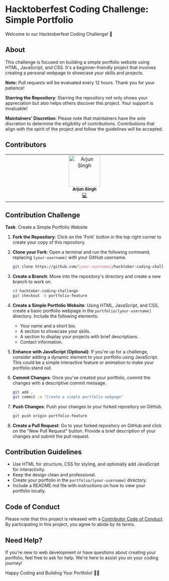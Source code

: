 # Hacktoberfest Coding Challenge: Simple Portfolio

Welcome to our Hacktoberfest Coding Challenge! 🚀

## About

This challenge is focused on building a simple portfolio website using HTML, JavaScript, and CSS. It's a beginner-friendly project that involves creating a personal webpage to showcase your skills and projects.

**Note:** Pull requests will be evaluated every 12 hours. Thank you for your patience!

**Starring the Repository**: Starring the repository not only shows your appreciation but also helps others discover this project. Your support is invaluable!

**Maintainers' Discretion**: Please note that maintainers have the sole discretion to determine the eligibility of contributions. Contributions that align with the spirit of the project and follow the guidelines will be accepted.


## Contributors

<!-- ALL-CONTRIBUTORS-LIST:START - Do not remove or modify this section -->
<!-- prettier-ignore-start -->
<!-- markdownlint-disable -->
<table>
  <tbody>
    <tr>
      <td align="center" valign="top" width="14.28%"><a href="https://github.com/arjunsingh27"><img src="https://avatars.githubusercontent.com/u/70803514?v=4?s=100" width="100px;" alt="Arjun Singh"/><br /><sub><b>Arjun Singh</b></sub></a><br /><a href="#code-arjunsingh27" title="Code">💻</a></td>
    </tr>
  </tbody>
</table>

<!-- markdownlint-restore -->
<!-- prettier-ignore-end -->

<!-- ALL-CONTRIBUTORS-LIST:END -->

## Contribution Challenge

**Task**: Create a Simple Portfolio Website

1. **Fork the Repository**: Click on the 'Fork' button in the top right corner to create your copy of this repository.

2. **Clone your Fork**: Open a terminal and run the following command, replacing `[your-username]` with your GitHub username.

    ```bash
    git clone https://github.com/[your-username]/hacktober-coding-challenge.git
    ```

3. **Create a Branch**: Move into the repository's directory and create a new branch to work on.

    ```bash
    cd hacktober-coding-challenge
    git checkout -b portfolio-feature
    ```

4. **Create a Simple Portfolio Website**: Using HTML, JavaScript, and CSS, create a basic portfolio webpage in the `portfolio/[your-username]` directory. Include the following elements:

    - Your name and a short bio.
    - A section to showcase your skills.
    - A section to display your projects with brief descriptions.
    - Contact information.

5. **Enhance with JavaScript (Optional)**: If you're up for a challenge, consider adding a dynamic element to your portfolio using JavaScript. This could be a simple interactive feature or animation to make your portfolio stand out.

6. **Commit Changes**: Once you've created your portfolio, commit the changes with a descriptive commit message.

    ```bash
    git add .
    git commit -m "Create a simple portfolio webpage"
    ```

7. **Push Changes**: Push your changes to your forked repository on GitHub.

    ```bash
    git push origin portfolio-feature
    ```

8. **Create a Pull Request**: Go to your forked repository on GitHub and click on the "New Pull Request" button. Provide a brief description of your changes and submit the pull request.

## Contribution Guidelines

- Use HTML for structure, CSS for styling, and optionally add JavaScript for interactivity.
- Keep the design clean and professional.
- Create your portfolio in the `portfolio/[your-username]` directory.
- Include a README.md file with instructions on how to view your portfolio locally.

## Code of Conduct

Please note that this project is released with a [Contributor Code of Conduct](CODE_OF_CONDUCT.md). By participating in this project, you agree to abide by its terms.

## Need Help?

If you're new to web development or have questions about creating your portfolio, feel free to ask for help. We're here to assist you on your coding journey!

Happy Coding and Building Your Portfolio! 🚀🌐
